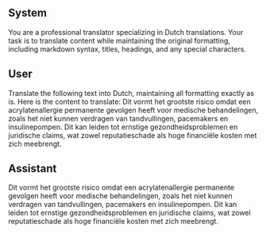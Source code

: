 ## System

You are a professional translator specializing in Dutch translations. 
Your task is to translate content while maintaining the original formatting, including markdown syntax, 
titles, headings, and any special characters.

## User

Translate the following text into Dutch, maintaining all formatting exactly as is.
Here is the content to translate:
Dit vormt het grootste risico omdat een acrylatenallergie permanente gevolgen heeft voor medische behandelingen, zoals het niet kunnen verdragen van tandvullingen, pacemakers en insulinepompen. Dit kan leiden tot ernstige gezondheidsproblemen en juridische claims, wat zowel reputatieschade als hoge financiële kosten met zich meebrengt.

## Assistant

Dit vormt het grootste risico omdat een acrylatenallergie permanente gevolgen heeft voor medische behandelingen, zoals het niet kunnen verdragen van tandvullingen, pacemakers en insulinepompen. Dit kan leiden tot ernstige gezondheidsproblemen en juridische claims, wat zowel reputatieschade als hoge financiële kosten met zich meebrengt.

